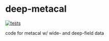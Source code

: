 # deep-metacal
[![tests](https://github.com/beckermr/deep-metacal/actions/workflows/tests.yml/badge.svg)](https://github.com/beckermr/deep-metacal/actions/workflows/tests.yml)

code for metacal w/ wide- and deep-field data
